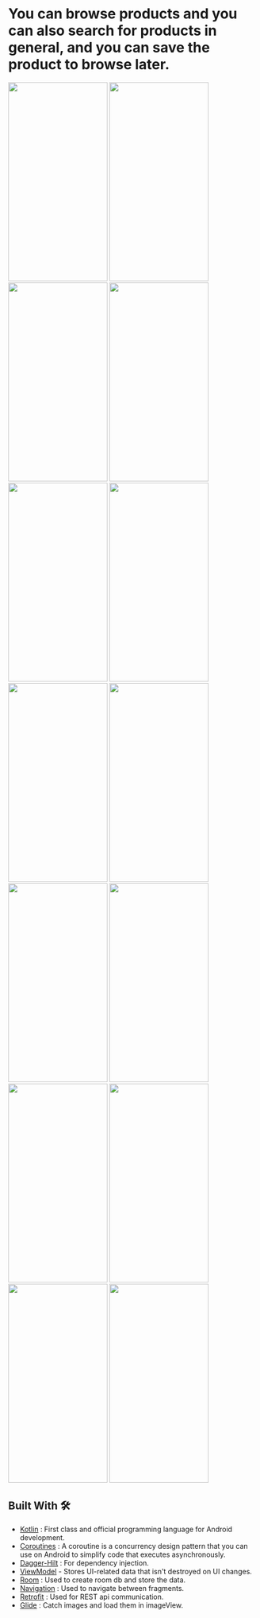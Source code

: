 # You can browse products and you can also search for products in general, and you can save the product to browse later.



<img src = "https://user-images.githubusercontent.com/53982895/213309191-b24673d2-e2e1-45cd-9445-cd0a03d044f1.png" width = "200" height = "400">  <img src = "https://user-images.githubusercontent.com/53982895/213309257-0fd5aa13-c56e-489b-9bc4-4ad95377a42b.png" width = "200" height = "400">
<img src = "https://user-images.githubusercontent.com/53982895/213309530-35d1127f-f9d6-4ce2-b2b0-65383f95c7e2.png" width = "200" height = "400">  <img src = "https://user-images.githubusercontent.com/53982895/213309778-7e9dc911-253c-44c7-bd9d-493d5556ae78.png" width = "200" height = "400">
<img src = "https://user-images.githubusercontent.com/53982895/213310476-1e071a0d-1b18-45d6-a425-5acbb2f1758b.png" width = "200" height = "400">  <img src = "https://user-images.githubusercontent.com/53982895/213310663-86d5f5ff-6e04-4e60-b5bf-39d2c6eb6e9c.png" width = "200" height = "400">
<img src = "https://user-images.githubusercontent.com/53982895/213310696-1f39ef67-49ce-45ae-820c-729fe112a39f.png" width = "200" height = "400">  <img src = "https://user-images.githubusercontent.com/53982895/213310718-da833e52-546a-479a-97b9-538181b7696f.png" width = "200" height = "400">
<img src = "https://user-images.githubusercontent.com/53982895/213311458-a5f5dc96-b7b1-43e0-9675-af9cf87c2180.png" width = "200" height = "400">  <img src = "https://user-images.githubusercontent.com/53982895/213311727-26dfe5b7-b363-4213-96c9-5900316a81e0.png" width = "200" height = "400">
<img src = "https://user-images.githubusercontent.com/53982895/213311921-5d42870e-4bc0-4dfd-83bb-73a7fd71b1d6.png" width = "200" height = "400">  <img src = "https://user-images.githubusercontent.com/53982895/213311966-c06fdd77-be8f-4f71-a534-6e3f3e704d71.png" width = "200" height = "400">
<img src = "https://user-images.githubusercontent.com/53982895/213312214-074a5869-c578-4592-9f0c-e242de61c281.png" width = "200" height = "400">  <img src = "https://user-images.githubusercontent.com/53982895/213312241-9bb3e1c3-f563-4ad1-bb37-f0a0696945c8.png" width = "200" height = "400">



## Built With 🛠

- [Kotlin](https://kotlinlang.org/) : First class and official programming language for Android development.
- [Coroutines](https://github.com/Kotlin/kotlinx.coroutines) : A coroutine is a concurrency design pattern that you can use on Android to simplify code that executes asynchronously.
- [Dagger-Hilt](https://developer.android.com/training/dependency-injection/hilt-android) : For dependency injection.
- [ViewModel](https://developer.android.com/topic/libraries/architecture/viewmodel) - Stores UI-related data that isn't destroyed on UI changes.
- [Room](https://developer.android.com/topic/libraries/architecture/room) : Used to create room db and store the data.
- [Navigation](https://developer.android.com/guide/navigation/navigation-getting-started) : Used to navigate between fragments.
- [Retrofit](https://github.com/square/retrofit) : Used for REST api communication.
- [Glide](https://github.com/bumptech/glide) : Catch images and load them in imageView.
